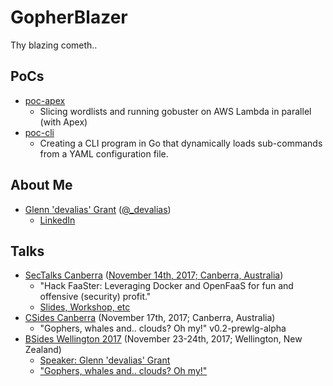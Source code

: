 # GopherBlazer

Thy blazing cometh..

## PoCs

* [poc-apex](https://github.com/0xdevalias/gopherblazer/tree/poc-apex)
    * Slicing wordlists and running gobuster on AWS Lambda in parallel (with Apex)
* [poc-cli](https://github.com/0xdevalias/gopherblazer/tree/poc-cli)
    * Creating a CLI program in Go that dynamically loads sub-commands from a YAML configuration file.

## About Me

* [Glenn 'devalias' Grant](http://devalias.net/) ([@_devalias](https://twitter.com/_devalias))
    * [LinkedIn](https://www.linkedin.com/in/glenn-devalias-grant/)

## Talks

* [SecTalks Canberra](http://www.sectalks.org/canberra/) ([November 14th, 2017; Canberra, Australia](https://www.meetup.com/SecTalks-Canberra/events/241579721/))
    * "Hack FaaSter: Leveraging Docker and OpenFaaS for fun and offensive (security) profit."
    * [Slides, Workshop, etc](https://github.com/0xdevalias/hack-FaaSter)
* [CSides Canberra](http://www.bsidesau.com.au/csides.html) (November 17th, 2017; Canberra, Australia)
    * "Gophers, whales and.. clouds? Oh my!" v0.2-prewlg-alpha
* [BSides Wellington 2017](https://www.bsides.nz/) (November 23-24th, 2017; Wellington, New Zealand)
    * [Speaker: Glenn 'devalias' Grant](https://bsideswellington2017.sched.com/speaker/glenndevaliasgrant)
    * ["Gophers, whales and.. clouds? Oh my!"](https://bsideswellington2017.sched.com/event/CTpF/gophers-whales-and-clouds-oh-my)
